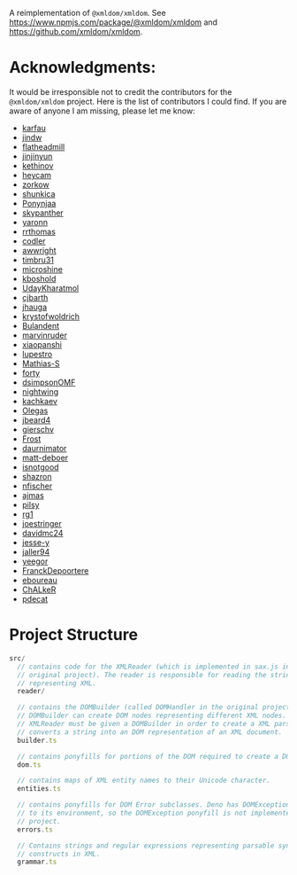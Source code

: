 <!-- deno-fmt-ignore-file -->

A reimplementation of `@xmldom/xmldom`. See https://www.npmjs.com/package/@xmldom/xmldom and https://github.com/xmldom/xmldom.

# Acknowledgments:

It would be irresponsible not to credit the contributors for the `@xmldom/xmldom` project. Here is the list of contributors I could find. If you are aware of anyone I am missing, please let me know:

 - [karfau](https://github.com/karfau)
 - [jindw](https://github.com/jindw)
 - [flatheadmill](https://github.com/flatheadmill)
 - [jinjinyun](https://github.com/jinjinyun)
 - [kethinov](https://github.com/kethinov)
 - [heycam](https://github.com/heycam)
 - [zorkow](https://github.com/zorkow)
 - [shunkica](https://github.com/shunkica)
 - [Ponynjaa](https://github.com/Ponynjaa)
 - [skypanther](https://github.com/skypanther)
 - [yaronn](https://github.com/yaronn)
 - [rrthomas](https://github.com/rrthomas)
 - [codler](https://github.com/codler)
 - [awwright](https://github.com/awwright)
 - [timbru31](https://github.com/timbru31)
 - [microshine](https://github.com/microshine)
 - [kboshold](https://github.com/kboshold)
 - [UdayKharatmol](https://github.com/UdayKharatmol)
 - [cjbarth](https://github.com/cjbarth)
 - [jhauga](https://github.com/jhauga)
 - [krystofwoldrich](https://github.com/krystofwoldrich)
 - [Bulandent](https://github.com/Bulandent)
 - [marvinruder](https://github.com/marvinruder)
 - [xiaopanshi](https://github.com/xiaopanshi)
 - [lupestro](https://github.com/lupestro)
 - [Mathias-S](https://github.com/Mathias-S)
 - [forty](https://github.com/forty)
 - [dsimpsonOMF](https://github.com/dsimpsonOMF)
 - [nightwing](https://github.com/nightwing)
 - [kachkaev](https://github.com/kachkaev)
 - [Olegas](https://github.com/Olegas)
 - [jbeard4](https://github.com/jbeard4)
 - [gierschv](https://github.com/gierschv)
 - [Frost](https://github.com/Frost)
 - [daurnimator](https://github.com/daurnimator)
 - [matt-deboer](https://github.com/matt-deboer)
 - [isnotgood](https://github.com/isnotgood)
 - [shazron](https://github.com/shazron)
 - [nfischer](https://github.com/nfischer)
 - [ajmas](https://github.com/ajmas)
 - [pilsy](https://github.com/pilsy)
 - [rg1](https://github.com/rg1)
 - [joestringer](https://github.com/joestringer)
 - [davidmc24](https://github.com/davidmc24)
 - [jesse-y](https://github.com/jesse-y)
 - [jaller94](https://github.com/jaller94)
 - [yeegor](https://github.com/yeegor)
 - [FranckDepoortere](https://github.com/FranckDepoortere)
 - [eboureau](https://github.com/eboureau)
 - [ChALkeR](https://github.com/ChALkeR)
 - [pdecat](https://github.com/pdecat)

# Project Structure

```javascript
src/
  // contains code for the XMLReader (which is implemented in sax.js in the
  // original project). The reader is responsible for reading the string input
  // representing XML.
  reader/

  // contains the DOMBuilder (called DOMHandler in the original project.) The
  // DOMBuilder can create DOM nodes representing different XML nodes. The
  // XMLReader must be given a DOMBuilder in order to create a XML parser that
  // converts a string into an DOM representation of an XML document. 
  builder.ts

  // contains ponyfills for portions of the DOM required to create a DOM parser.
  dom.ts

  // contains maps of XML entity names to their Unicode character.
  entities.ts

  // contains ponyfills for DOM Error subclasses. Deno has DOMException built-in
  // to its environment, so the DOMException ponyfill is not implemented in this
  // project.
  errors.ts

  // Contains strings and regular expressions representing parsable syntactic
  // constructs in XML.
  grammar.ts
```
